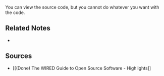 You can view the source code, but you cannot do whatever you want with the code.

## Related Notes
- 

## Sources
- [[(Done) The WIRED Guide to Open Source Software - Highlights]]